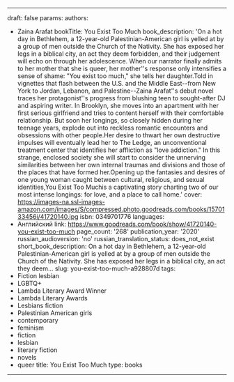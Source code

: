 ---
draft: false
params:
  authors:
  - Zaina Arafat
  bookTitle: You Exist Too Much
  book_description: 'On a hot day in Bethlehem, a 12-year-old Palestinian-American
    girl is yelled at by a group of men outside the Church of the Nativity. She has
    exposed her legs in a biblical city, an act they deem forbidden, and their judgement
    will echo on through her adolescence. When our narrator finally admits to her
    mother that she is queer, her mother''s response only intensifies a sense of shame:
    "You exist too much," she tells her daughter.Told in vignettes that flash between
    the U.S. and the Middle East--from New York to Jordan, Lebanon, and Palestine--Zaina
    Arafat''s debut novel traces her protagonist''s progress from blushing teen to
    sought-after DJ and aspiring writer. In Brooklyn, she moves into an apartment
    with her first serious girlfriend and tries to content herself with their comfortable
    relationship. But soon her longings, so closely hidden during her teenage years,
    explode out into reckless romantic encounters and obsessions with other people.Her
    desire to thwart her own destructive impulses will eventually lead her to The
    Ledge, an unconventional treatment center that identifies her affliction as "love
    addiction." In this strange, enclosed society she will start to consider the unnerving
    similarities between her own internal traumas and divisions and those of the places
    that have formed her.Opening up the fantasies and desires of one young woman caught
    between cultural, religious, and sexual identities,You Exist Too Muchis a captivating
    story charting two of our most intense longings: for love, and a place to call
    home.'
  cover: https://images-na.ssl-images-amazon.com/images/S/compressed.photo.goodreads.com/books/1570133456i/41720140.jpg
  isbn: 0349701776
  languages:
  - Английский
  link: https://www.goodreads.com/book/show/41720140-you-exist-too-much
  page_count: '268'
  publication_year: '2020'
  russian_audioversion: 'no'
  russian_translation_status: does_not_exist
  short_book_description: On a hot day in Bethlehem, a 12-year-old Palestinian-American
    girl is yelled at by a group of men outside the Church of the Nativity. She has
    exposed her legs in a biblical city, an act they deem...
  slug: you-exist-too-much-a928807d
  tags:
  - Fiction lesbian
  - LGBTQ+
  - Lambda Literary Award Winner
  - Lambda Literary Awards
  - Lesbians fiction
  - Palestinian American girls
  - contemporary
  - feminism
  - fiction
  - lesbian
  - literary fiction
  - novels
  - queer
title: You Exist Too Much
type: books
------
